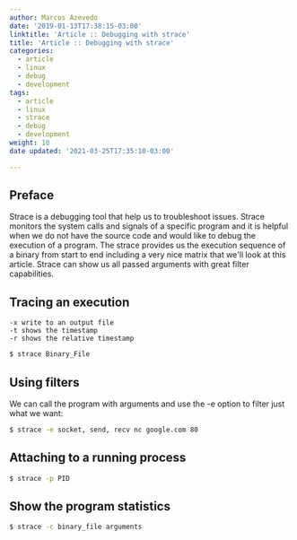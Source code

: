 ```yaml
---
author: Marcos Azevedo
date: '2019-01-13T17:38:15-03:00'
linktitle: 'Article :: Debugging with strace'
title: 'Article :: Debugging with strace'
categories:
  - article
  - linux
  - debug
  - development
tags:
  - article
  - linux
  - strace
  - debug
  - development
weight: 10
date updated: '2021-03-25T17:35:10-03:00'

---
```



## Preface
Strace is a debugging tool that help us to troubleshoot issues. Strace monitors the system calls and signals of a specific program and it is helpful when we do not have the source code and would like to debug the execution of a program. The strace provides us the execution sequence of a binary from start to end including a very nice matrix that we'll look at this article.
Strace can show us all passed arguments with great filter capabilities.

## Tracing an execution
    -x write to an output file
    -t shows the timestamp
    -r shows the relative timestamp
```bash
$ strace Binary_File
```

## Using filters
We can call the program with arguments and use the -e option to filter just what we want:
```bash
$ strace -e socket, send, recv nc google.com 80
```

## Attaching to a running process
```bash
$ strace -p PID
```

## Show the program statistics
```bash
$ strace -c binary_file arguments
```
